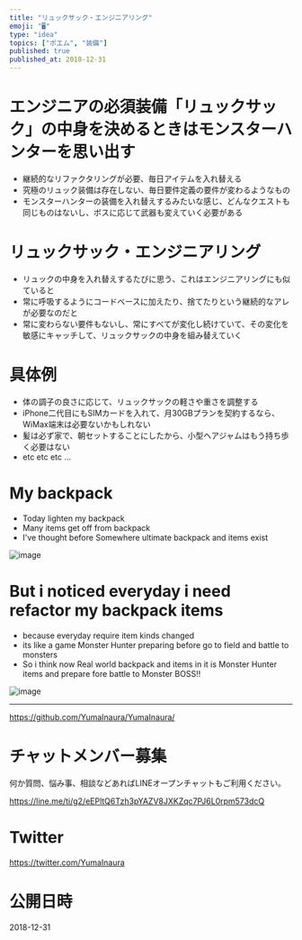 ```yaml
---
title: "リュックサック・エンジニアリング"
emoji: "🖥"
type: "idea"
topics: ["ポエム", "装備"]
published: true
published_at: 2018-12-31
---
```


# エンジニアの必須装備「リュックサック」の中身を決めるときはモンスターハンターを思い出す

- 継続的なリファクタリングが必要、毎日アイテムを入れ替える
- 究極のリュック装備は存在しない、毎日要件定義の要件が変わるようなもの
- モンスターハンターの装備を入れ替えするみたいな感じ、どんなクエストも同じものはないし、ボスに応じて武器も変えていく必要がある

# リュックサック・エンジニアリング

- リュックの中身を入れ替えするたびに思う、これはエンジニアリングにも似ていると
- 常に呼吸するようにコードベースに加えたり、捨てたりという継続的なアレが必要なのだと
- 常に変わらない要件もないし、常にすべてが変化し続けていて、その変化を敏感にキャッチして、リュックサックの中身を組み替えていく

# 具体例

- 体の調子の良さに応じて、リュックサックの軽さや重さを調整する
- iPhone二代目にもSIMカードを入れて、月30GBプランを契約するなら、WiMax端末は必要ないかもしれない
- 髪は必ず家で、朝セットすることにしたから、小型ヘアジャムはもう持ち歩く必要はない
- etc etc etc ...

# My backpack

- Today lighten my backpack 
- Many items get off from backpack
- I've thought before Somewhere ultimate backpack and items exist

![image](https://user-images.githubusercontent.com/13635059/50559670-a04b5080-0d3c-11e9-96fe-b514baf327a8.png)

# But i noticed everyday i need refactor my backpack items

- because everyday require item kinds changed
- its like a game Monster Hunter preparing before go to field and battle to monsters
- So i think now Real world backpack and items in it is Monster Hunter items and prepare fore battle to Monster BOSS!! 


![image](https://user-images.githubusercontent.com/13635059/50559697-f15b4480-0d3c-11e9-84d3-c844eb455852.png)

---

https://github.com/YumaInaura/YumaInaura/








<!-- Update From Qiita API -->

# チャットメンバー募集


何か質問、悩み事、相談などあればLINEオープンチャットもご利用ください。

https://line.me/ti/g2/eEPltQ6Tzh3pYAZV8JXKZqc7PJ6L0rpm573dcQ





# Twitter


https://twitter.com/YumaInaura


<!-- Update From Qiita API -->



# 公開日時

2018-12-31
